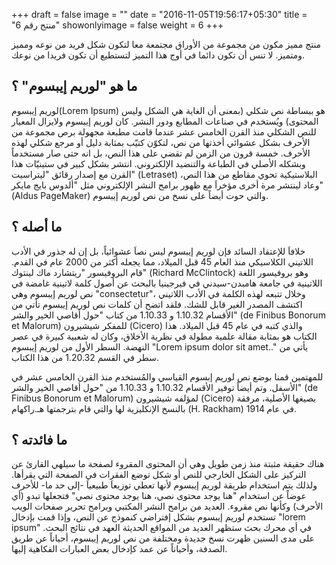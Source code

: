 +++
draft = false
image = ""
date = "2016-11-05T19:56:17+05:30"
title = "منتج رقم 6"
showonlyimage = false
weight = 6
+++

منتج مميز مكون من مجموعة من الأوراق مجتمعة معا لتكون شكل فريد من نوعه ومميز ومتميز. لا تنس أن تكون دائما في أوج هذا التميز لتستطيع أن تكون فريدا من نوعك.
<!--more-->

## ما هو "لوريم إيبسوم" ؟

لوريم إيبسوم(Lorem Ipsum) هو ببساطة نص شكلي (بمعنى أن الغاية هي الشكل وليس المحتوى) ويُستخدم في صناعات المطابع ودور النشر. كان لوريم إيبسوم ولايزال المعيار للنص الشكلي منذ القرن الخامس عشر عندما قامت مطبعة مجهولة برص مجموعة من الأحرف بشكل عشوائي أخذتها من نص، لتكوّن كتيّب بمثابة دليل أو مرجع شكلي لهذه الأحرف. خمسة قرون من الزمن لم تقضي على هذا النص، بل انه حتى صار مستخدماً وبشكله الأصلي في الطباعة والتنضيد الإلكتروني. انتشر بشكل كبير في ستينيّات هذا القرن مع إصدار رقائق "ليتراسيت" (Letraset) البلاستيكية تحوي مقاطع من هذا النص، وعاد لينتشر مرة أخرى مؤخراَ مع ظهور برامج النشر الإلكتروني مثل "ألدوس بايج مايكر" (Aldus PageMaker) والتي حوت أيضاً على نسخ من نص لوريم إيبسوم.


## ما أصله ؟

خلافاَ للإعتقاد السائد فإن لوريم إيبسوم ليس نصاَ عشوائياً، بل إن له جذور في الأدب اللاتيني الكلاسيكي منذ العام 45 قبل الميلاد، مما يجعله أكثر من 2000 عام في القدم. قام البروفيسور "ريتشارد ماك لينتوك" (Richard McClintock) وهو بروفيسور اللغة اللاتينية في جامعة هامبدن-سيدني في فيرجينيا بالبحث عن أصول كلمة لاتينية غامضة في نص لوريم إيبسوم وهي "consectetur"، وخلال تتبعه لهذه الكلمة في الأدب اللاتيني اكتشف المصدر الغير قابل للشك. فلقد اتضح أن كلمات نص لوريم إيبسوم تأتي من الأقسام 1.10.32 و 1.10.33 من كتاب "حول أقاصي الخير والشر" (de Finibus Bonorum et Malorum) للمفكر شيشيرون (Cicero) والذي كتبه في عام 45 قبل الميلاد. هذا الكتاب هو بمثابة مقالة علمية مطولة في نظرية الأخلاق، وكان له شعبية كبيرة في عصر النهضة. السطر الأول من لوريم إيبسوم "Lorem ipsum dolor sit amet.." يأتي من سطر في القسم 1.20.32 من هذا الكتاب.

للمهتمين قمنا بوضع نص لوريم إبسوم القياسي والمُستخدم منذ القرن الخامس عشر في الأسفل. وتم أيضاً توفير الأقسام 1.10.32 و 1.10.33 من "حول أقاصي الخير والشر" (de Finibus Bonorum et Malorum) لمؤلفه شيشيرون (Cicero) بصيغها الأصلية، مرفقة بالنسخ الإنكليزية لها والتي قام بترجمتها هـ.راكهام (H. Rackham) في عام 1914.


## ما فائدته ؟

هناك حقيقة مثبتة منذ زمن طويل وهي أن المحتوى المقروء لصفحة ما سيلهي القارئ عن التركيز على الشكل الخارجي للنص أو شكل توضع الفقرات في الصفحة التي يقرأها. ولذلك يتم استخدام طريقة لوريم إيبسوم لأنها تعطي توزيعاَ طبيعياَ -إلى حد ما- للأحرف عوضاً عن استخدام "هنا يوجد محتوى نصي، هنا يوجد محتوى نصي" فتجعلها تبدو (أي الأحرف) وكأنها نص مقروء. العديد من برامح النشر المكتبي وبرامح تحرير صفحات الويب تستخدم لوريم إيبسوم بشكل إفتراضي كنموذج عن النص، وإذا قمت بإدخال "lorem ipsum" في أي محرك بحث ستظهر العديد من المواقع الحديثة العهد في نتائج البحث. على مدى السنين ظهرت نسخ جديدة ومختلفة من نص لوريم إيبسوم، أحياناً عن طريق الصدفة، وأحياناً عن عمد كإدخال بعض العبارات الفكاهية إليها.
